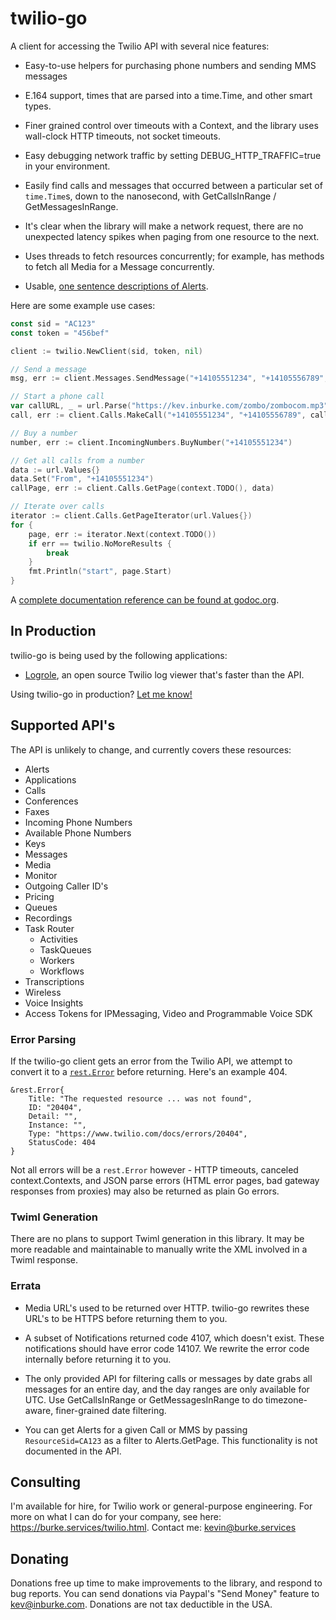 # twilio-go

A client for accessing the Twilio API with several nice features:

- Easy-to-use helpers for purchasing phone numbers and sending MMS messages

- E.164 support, times that are parsed into a time.Time, and other smart types.

- Finer grained control over timeouts with a Context, and the library uses
  wall-clock HTTP timeouts, not socket timeouts.

- Easy debugging network traffic by setting DEBUG_HTTP_TRAFFIC=true in your
  environment.

- Easily find calls and messages that occurred between a particular
set of `time.Time`s, down to the nanosecond, with GetCallsInRange /
GetMessagesInRange.

- It's clear when the library will make a network request, there are no
unexpected latency spikes when paging from one resource to the next.

- Uses threads to fetch resources concurrently; for example, has methods to
fetch all Media for a Message concurrently.

- Usable, [one sentence descriptions of Alerts][alert-descriptions].

[alert-descriptions]: https://godoc.org/github.com/kevinburke/twilio-go#Alert.Description

Here are some example use cases:

```go
const sid = "AC123"
const token = "456bef"

client := twilio.NewClient(sid, token, nil)

// Send a message
msg, err := client.Messages.SendMessage("+14105551234", "+14105556789", "Sent via go :) ✓", nil)

// Start a phone call
var callURL, _ = url.Parse("https://kev.inburke.com/zombo/zombocom.mp3")
call, err := client.Calls.MakeCall("+14105551234", "+14105556789", callURL)

// Buy a number
number, err := client.IncomingNumbers.BuyNumber("+14105551234")

// Get all calls from a number
data := url.Values{}
data.Set("From", "+14105551234")
callPage, err := client.Calls.GetPage(context.TODO(), data)

// Iterate over calls
iterator := client.Calls.GetPageIterator(url.Values{})
for {
    page, err := iterator.Next(context.TODO())
    if err == twilio.NoMoreResults {
        break
    }
    fmt.Println("start", page.Start)
}
```

A [complete documentation reference can be found at
godoc.org](https://godoc.org/github.com/kevinburke/twilio-go).

## In Production

twilio-go is being used by the following applications:

- [Logrole][logrole], an open source Twilio log viewer that's faster than the API.

Using twilio-go in production? [Let me know!](mailto:kevin@burke.services)

[logrole]: https://github.com/kevinburke/logrole

## Supported API's

The API is unlikely to change, and currently covers these resources:

- Alerts
- Applications
- Calls
- Conferences
- Faxes
- Incoming Phone Numbers
- Available Phone Numbers
- Keys
- Messages
- Media
- Monitor
- Outgoing Caller ID's
- Pricing
- Queues
- Recordings
- Task Router
  - Activities
  - TaskQueues
  - Workers
  - Workflows
- Transcriptions
- Wireless
- Voice Insights
- Access Tokens for IPMessaging, Video and Programmable Voice SDK

### Error Parsing

If the twilio-go client gets an error from the Twilio API, we attempt to convert
it to a [`rest.Error`][rest.error] before returning. Here's an example 404.

[rest.error]: https://godoc.org/github.com/kevinburke/rest#Error

```
&rest.Error{
    Title: "The requested resource ... was not found",
    ID: "20404",
    Detail: "",
    Instance: "",
    Type: "https://www.twilio.com/docs/errors/20404",
    StatusCode: 404
}
```

Not all errors will be a `rest.Error` however - HTTP timeouts, canceled
context.Contexts, and JSON parse errors (HTML error pages, bad gateway
responses from proxies) may also be returned as plain Go errors.

### Twiml Generation

There are no plans to support Twiml generation in this library. It may be
more readable and maintainable to manually write the XML involved in a Twiml
response.

### Errata

- Media URL's used to be returned over HTTP. twilio-go rewrites these URL's to be
  HTTPS before returning them to you.

- A subset of Notifications returned code 4107, which doesn't exist. These
  notifications should have error code 14107. We rewrite the error code
  internally before returning it to you.

- The only provided API for filtering calls or messages by date grabs all
messages for an entire day, and the day ranges are only available for UTC. Use
GetCallsInRange or GetMessagesInRange to do timezone-aware, finer-grained date
filtering.

- You can get Alerts for a given Call or MMS by passing `ResourceSid=CA123` as
a filter to Alerts.GetPage. This functionality is not documented in the API.

## Consulting

I'm available for hire, for Twilio work or general-purpose engineering. For more
on what I can do for your company, see here: https://burke.services/twilio.html.
Contact me: kevin@burke.services

## Donating

Donations free up time to make improvements to the library, and respond to
bug reports. You can send donations via Paypal's "Send Money" feature to
kev@inburke.com. Donations are not tax deductible in the USA.

[zero-results]: https://github.com/saintpete/twilio-go/issues/8
